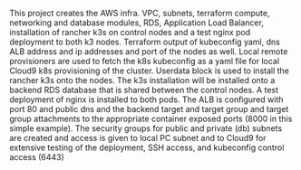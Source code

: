 This project creates the AWS infra. VPC, subnets, terraform compute, networking and database modules, RDS, Application Load Balancer, 
installation of rancher k3s on control nodes and a test nginx pod deployment to both k3 nodes. Terraform output of kubeconfig yaml,
dns ALB address and ip addresses and port of the nodes as well. Local remote provisioners are used to fetch the k8s kubeconfig as a yaml 
file for local Cloud9 k8s provisioning of the cluster. Userdata block is used to install the rancher k3s onto the nodes. 
The k3s installation will be installed onto a backend RDS database that is shared between the control nodes. 
A test deployment of nginx is installed to both pods. The ALB is configured with port 80 and public dns and the backend target 
and target group and target group attachments to the appropriate container exposed ports (8000 in this simple example). 
The security groups for public and private (db) subnets are created and access is given to local PC subnet and to Cloud9 
for extensive testing of the deployment, SSH access, and kubeconfig control access (6443)